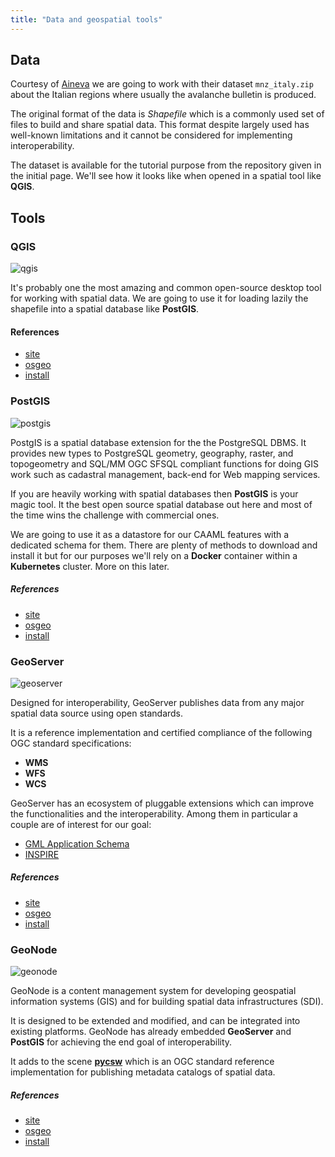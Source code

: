 ```yaml
---
title: "Data and geospatial tools"
---
```


## Data

Courtesy of [Aineva](http://www.aineva.it/bollettini/) we are going to work with their dataset `mnz_italy.zip` about the Italian regions where usually the avalanche bulletin is produced.

The original format of the data is *Shapefile* which is a commonly used set of files to build and share spatial data. This format despite largely used has well-known limitations and it cannot be considered for implementing interoperability.

The dataset is available for the tutorial purpose from the repository given in the initial page. We'll see how it looks like when opened in a spatial tool like **QGIS**.

## Tools

### QGIS

![qgis](https://www.osgeo.org/wp-content/uploads/QGIS_740x412_acf_cropped-370x206.png)

It's probably one the most amazing and common open-source desktop tool for working with spatial data. We are going to use it for loading lazily the shapefile into a spatial database like **PostGIS**.

#### References

- [site](https://www.qgis.org)
- [osgeo](https://www.osgeo.org/projects/qgis/)
- [install](https://www.qgis.org/en/site/forusers/download.html)

### PostGIS

![postgis](https://www.osgeo.org/wp-content/uploads/postgis-logo-1.png)

PostgIS is a spatial database extension for the the PostgreSQL DBMS. It provides new types to PostgreSQL geometry, geography, raster, and topogeometry and SQL/MM  OGC SFSQL compliant functions for doing GIS work such as cadastral management, back-end for Web mapping services.

If you are heavily working with spatial databases then **PostGIS** is your magic tool. It the best open source spatial database out here and most of the time wins the challenge with commercial ones.

We are going to use it as a datastore for our CAAML features with a dedicated schema for them. There are plenty of methods to download and install it but for our purposes we'll rely on a **Docker** container within a **Kubernetes** cluster. More on this later.

##### References

- [site](https://postgis.net/)
- [osgeo](https://www.osgeo.org/projects/qgis/)
- [install](http://postgis.net/install/)

### GeoServer

![geoserver](https://www.osgeo.org/wp-content/uploads/GeoServer-370x206.png)

Designed for interoperability, GeoServer publishes data from any major spatial data source using open standards.

It is a reference implementation and certified compliance of the following OGC standard specifications:
- **WMS**
- **WFS**
- **WCS**

GeoServer has an ecosystem of pluggable extensions which can improve the functionalities and the interoperability. Among them in particular a couple are of interest for our goal:

- [GML Application Schema](http://docs.geoserver.org/stable/en/user/data/app-schema/index.html)
- [INSPIRE](http://docs.geoserver.org/stable/en/user/extensions/inspire/index.html)

##### References

- [site](http://geoserver.org)
- [osgeo](https://www.osgeo.org/projects/geoserver/)
- [install](http://geoserver.org/download/)

### GeoNode

![geonode](https://www.osgeo.org/wp-content/uploads/GeoNode-370x206.png)

GeoNode is a content management system for developing geospatial information systems (GIS) and for building spatial data infrastructures (SDI).

It is designed to be extended and modified, and can be integrated into existing platforms. GeoNode has already embedded **GeoServer** and **PostGIS** for achieving the end goal of interoperability.

It adds to the scene **[pycsw](http://pycsw.org/)** which is an OGC standard reference implementation for publishing metadata catalogs of spatial data.

##### References

- [site](http://geonode.org)
- [osgeo](https://www.osgeo.org/projects/geonode/)
- [install](https://github.com/GeoNode/geonode#install)